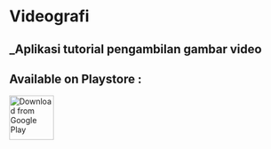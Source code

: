 # Videografi
## _Aplikasi tutorial pengambilan gambar video
## Available on Playstore :
[<img src="https://play.google.com/intl/en_us/badges/images/generic/en_badge_web_generic.png" 
alt="Download from Google Play" 
height="80">](https://play.google.com/store/apps/details?id=studio.manja.videografi)
